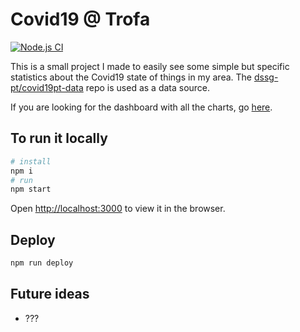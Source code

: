 # Covid19 @ Trofa

[![Node.js CI](https://github.com/DiogoDuque/covid19TrofaGraph/actions/workflows/node.js.yml/badge.svg)](https://github.com/DiogoDuque/covid19TrofaGraph/actions/workflows/node.js.yml)

This is a small project I made to easily see some simple but specific statistics about the Covid19 state of things in my area.
The [dssg-pt/covid19pt-data](https://github.com/dssg-pt/covid19pt-data) repo is used as a data source.

If you are looking for the dashboard with all the charts, go [here](https://diogoduque.github.io/covid19TrofaGraph/).

## To run it locally
```bash
# install
npm i
# run
npm start
```
Open [http://localhost:3000](http://localhost:3000) to view it in the browser.


## Deploy
```bash
npm run deploy
```


## Future ideas
* ???
